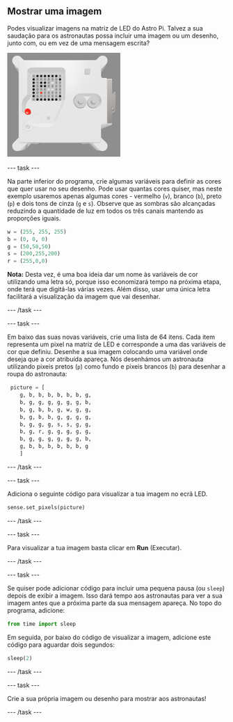 ## Mostrar uma imagem

Podes visualizar imagens na matriz de LED do Astro Pi. Talvez a sua saudação para os astronautas possa incluir uma imagem ou um desenho, junto com, ou em vez de uma mensagem escrita?

![Uma captura de ecrã da janela do emulador mostrando a unidade de voo com a matriz de LED exibindo uma imagem da própria unidade de voo](images/fu-pic.png)

--- task ---

Na parte inferior do programa, crie algumas variáveis ​​para definir as cores que quer usar no seu desenho. Pode usar quantas cores quiser, mas neste exemplo usaremos apenas algumas cores - vermelho (`v`), branco (`b`), preto (`p`) e dois tons de cinza (`g` e `s`). Observe que as sombras são alcançadas reduzindo a quantidade de luz em todos os três canais mantendo as proporções iguais.

```python
w = (255, 255, 255)
b = (0, 0, 0)
g = (50,50,50)
s = (200,255,200)
r = (255,0,0)
```

**Nota:** Desta vez, é uma boa ideia dar um nome às variáveis ​​de cor utilizando uma letra só, porque isso economizará tempo na próxima etapa, onde terá que digitá-las várias vezes. Além disso, usar uma única letra facilitará a visualização da imagem que vai desenhar.

--- /task ---

--- task ---



Em baixo das suas novas variáveis, crie uma lista de 64 itens. Cada item representa um pixel na matriz de LED e corresponde a uma das variáveis ​​de cor que definiu. Desenhe a sua imagem colocando uma variável onde deseja que a cor atribuída apareça. Nós desenhámos um astronauta utilizando pixeis pretos (`p`) como fundo e pixeis brancos (`b`) para desenhar a roupa do astronauta:

```python
 picture = [
    g, b, b, b, b, b, b, g,
    b, g, g, g, g, g, g, b,
    b, g, b, b, g, w, g, g,
    b, g, b, b, g, g, g, g,
    b, g, g, g, s, s, g, g,
    b, g, r, g, g, g, g, g,
    b, g, g, g, g, g, g, b,
    g, b, b, b, b, b, b, g
    ]
```
--- /task ---

--- task ---

Adiciona o seguinte código para visualizar a tua imagem no ecrã LED.

```python
sense.set_pixels(picture)
```

--- /task ---

--- task ---

Para visualizar a tua imagem basta clicar em **Run** (Executar).

--- /task ---

--- task ---

Se quiser pode adicionar código para incluir uma pequena pausa (ou `sleep`) depois de exibir a imagem. Isso dará tempo aos astronautas para ver a sua imagem antes que a próxima parte da sua mensagem apareça. No topo do programa, adicione:

```python
from time import sleep
```

Em seguida, por baixo do código de visualizar a imagem, adicione este código para aguardar dois segundos:

```python
sleep(2)
```

--- /task ---

--- task ---

Crie a sua própria imagem ou desenho para mostrar aos astronautas!

--- /task ---
